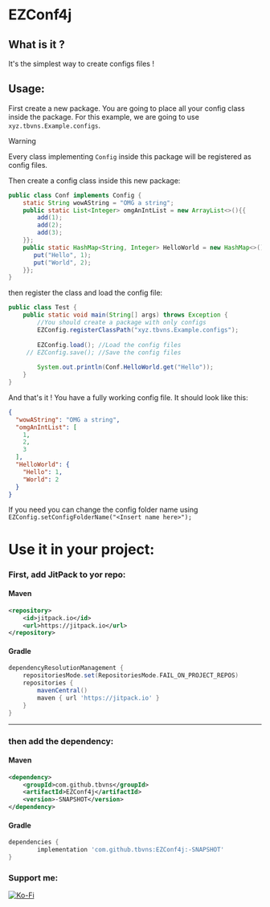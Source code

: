 # EZConf4j
## What is it ?
It's the simplest way to create configs files !
## Usage:
First create a new package. 
You are going to place all your config class inside the package.
For this example, we are going to use `xyz.tbvns.Example.configs`.
> [!WARNING]
> Every class implementing `Config` inside this package will be registered as config files.

Then create a config class inside this new package:
```java
public class Conf implements Config {
    static String wowAString = "OMG a string";
    public static List<Integer> omgAnIntList = new ArrayList<>(){{
        add(1);
        add(2);
        add(3);
    }};
    public static HashMap<String, Integer> HelloWorld = new HashMap<>(){{
       put("Hello", 1);
       put("World", 2);
    }};
}
```
then register the class and load the config file:
```java
public class Test {
    public static void main(String[] args) throws Exception {
        //You should create a package with only configs
        EZConfig.registerClassPath("xyz.tbvns.Example.configs");
        
        EZConfig.load(); //Load the config files
     // EZConfig.save(); //Save the config files
        
        System.out.println(Conf.HelloWorld.get("Hello"));
    }
}
```
And that's it ! You have a fully working config file.
It should look like this:
```json
{
  "wowAString": "OMG a string",
  "omgAnIntList": [
    1,
    2,
    3
  ],
  "HelloWorld": {
    "Hello": 1,
    "World": 2
  }
}
```

If you need you can change the config folder name using 
`EZConfig.setConfigFolderName("<Insert name here>");`

# Use it in your project:
### First, add JitPack to yor repo:
#### Maven
```xml
<repository>
    <id>jitpack.io</id>
    <url>https://jitpack.io</url>
</repository>
```
#### Gradle
```groovy
dependencyResolutionManagement {
	repositoriesMode.set(RepositoriesMode.FAIL_ON_PROJECT_REPOS)
	repositories {
		mavenCentral()
		maven { url 'https://jitpack.io' }
	}
}
```
___
### then add the dependency:
#### Maven
```xml
<dependency>
    <groupId>com.github.tbvns</groupId>
    <artifactId>EZConf4j</artifactId>
    <version>-SNAPSHOT</version>
</dependency>
```
#### Gradle
```groovy
dependencies {
        implementation 'com.github.tbvns:EZConf4j:-SNAPSHOT'
}
```

### Support me:
[![Ko-Fi](https://img.shields.io/badge/Ko--fi-F16061?style=for-the-badge&logo=ko-fi&logoColor=white)](https://ko-fi.com/tbvns)


